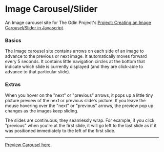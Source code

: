 # Image Carousel/Slider

An Image carousel site for The Odin Project's [Project: Creating an Image Carousel/Slider in Javascript](http://www.theodinproject.com/javascript-and-jquery/creating-an-image-carousel-slider).

### Basics

The Image carousel site contains arrows on each side of an image to advance to the previous or next image. It automatically moves forward every 5 seconds. It contains little navigation circles at the bottom that indicate which slide is currently displayed (and they are click-able to advance to that particular slide).

### Extras

When you hover on the "next" or "previous" arrows, it pops up a little tiny picture preview of the next or previous slide's picture. If you leave the mouse hovering over the "next" or "previous" arrows, the preview pop up changes as the images keep sliding.

The slides are continuous; they seamlessly wrap. For example, if you click "previous" when you're at the first slide, it will go left to the last slide as if it was positioned immediately to the left of the first slide.

---

[Preview Carousel here](http://htmlpreview.github.io/?https://github.com/donaldali/odin-js-jquery/blob/master/image_carousel/index.html "Image Carousel/Slider").
